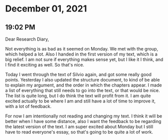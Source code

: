 # December 01, 2021

## 19:02 PM

Dear Research Diary,

Not everything is as bad as it seemed on Monday. We met with the group, which helped a lot. Also I handed in the first version of my text, which is a big relief. I am not sure if everything makes sense yet, but I like it I think, and I find it exciting as well. So that's nice.

Today I went through the text of Silvio again, and got some really good points. Yesterday I also updated the structure document, to kind of be able to explain my argument, and the order in which the chapters appear. I made a list of everything that still needs to go into the text, or that would be nice. The list is quite long, but I do think the text will profit from it. I am quite excited actually to be where I am and still have a lot of time to improve it, with a lot of feedback.

For now I am intentionally not reading and changing my text. I think it will be better when I have some distance, also I want the feedback to be regarding the latest version of the text. I am super excited about Monday but I still have to read everyone's essay, so that's going to be quite a lot of work.
